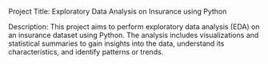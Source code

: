 Project Title:
Exploratory Data Analysis on Insurance using Python

Description:
This project aims to perform exploratory data analysis (EDA) on an insurance dataset using Python. The analysis includes visualizations and statistical summaries to gain insights into the data, understand its characteristics, and identify patterns or trends.

